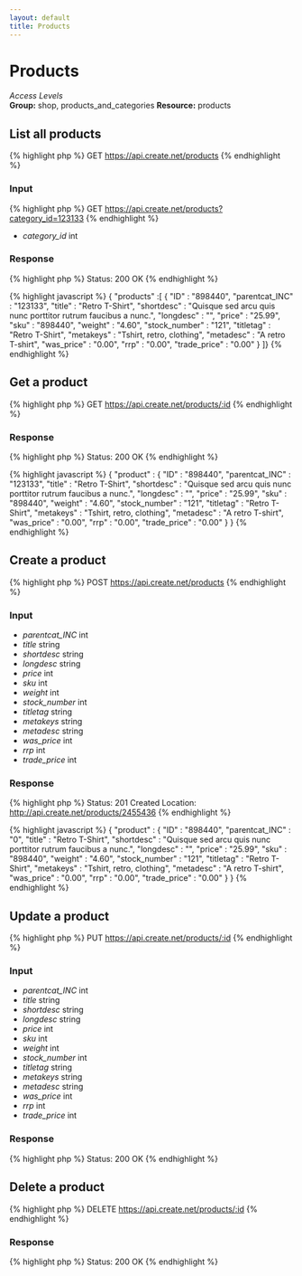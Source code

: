 ```yaml
---
layout: default
title: Products
---
```


Products
=============

*Access Levels*    
__Group:__ shop, products_and_categories
__Resource:__ products

List all products
-------------------

{% highlight php %}
GET 	https://api.create.net/products
{% endhighlight %}

### Input

{% highlight php %}
GET 	https://api.create.net/products?category_id=123133
{% endhighlight %}

* *category_id* int

### Response

{% highlight php %}
Status: 200 OK
{% endhighlight %}

{% highlight javascript %}
{ "products" :[ 
	{
		"ID" : "898440",
		"parentcat_INC" : "123133",
		"title" : "Retro T-Shirt",
		"shortdesc" : "Quisque sed arcu quis nunc porttitor rutrum faucibus a nunc.",
		"longdesc" : "",
		"price" : "25.99",
		"sku" : "898440",
		"weight" : "4.60",
		"stock_number" : "121",
		"titletag" : "Retro T-Shirt",
		"metakeys" : "Tshirt, retro, clothing",
		"metadesc" : "A retro T-shirt",
		"was_price" : "0.00",
		"rrp" : "0.00",
		"trade_price" : "0.00"
	}
]}
{% endhighlight %}

Get a product
----------

{% highlight php %}
GET 	https://api.create.net/products/:id
{% endhighlight %}

### Response

{% highlight php %}
Status: 200 OK
{% endhighlight %}

{% highlight javascript %}
{ "product" : 
	{
		"ID" : "898440",
		"parentcat_INC" : "123133",
		"title" : "Retro T-Shirt",
		"shortdesc" : "Quisque sed arcu quis nunc porttitor rutrum faucibus a nunc.",
		"longdesc" : "",
		"price" : "25.99",
		"sku" : "898440",
		"weight" : "4.60",
		"stock_number" : "121",
		"titletag" : "Retro T-Shirt",
		"metakeys" : "Tshirt, retro, clothing",
		"metadesc" : "A retro T-shirt",
		"was_price" : "0.00",
		"rrp" : "0.00",
		"trade_price" : "0.00"
	}
}
{% endhighlight %}

Create a product
-------------

{% highlight php %}
POST 	https://api.create.net/products
{% endhighlight %}

### Input

* *parentcat_INC* int
* *title* string
* *shortdesc* string
* *longdesc* string
* *price* int
* *sku* int
* *weight* int
* *stock_number* int
* *titletag* string
* *metakeys* string
* *metadesc* string
* *was_price* int
* *rrp* int
* *trade_price* int


### Response

{% highlight php %}
Status: 201 Created
Location: http://api.create.net/products/2455436
{% endhighlight %}

{% highlight javascript %}
{ "product" : 
	{
		"ID" : "898440",
		"parentcat_INC" : "0",
		"title" : "Retro T-Shirt",
		"shortdesc" : "Quisque sed arcu quis nunc porttitor rutrum faucibus a nunc.",
		"longdesc" : "",
		"price" : "25.99",
		"sku" : "898440",
		"weight" : "4.60",
		"stock_number" : "121",
		"titletag" : "Retro T-Shirt",
		"metakeys" : "Tshirt, retro, clothing",
		"metadesc" : "A retro T-shirt",
		"was_price" : "0.00",
		"rrp" : "0.00",
		"trade_price" : "0.00"
	}
}
{% endhighlight %}

Update a product
-------------

{% highlight php %}
PUT 	https://api.create.net/products/:id
{% endhighlight %}

### Input

* *parentcat_INC* int
* *title* string
* *shortdesc* string
* *longdesc* string
* *price* int
* *sku* int
* *weight* int
* *stock_number* int
* *titletag* string
* *metakeys* string
* *metadesc* string
* *was_price* int
* *rrp* int
* *trade_price* int

### Response

{% highlight php %}
Status: 200 OK
{% endhighlight %}

Delete a product
-------------

{% highlight php %}
DELETE 	https://api.create.net/products/:id
{% endhighlight %}

### Response

{% highlight php %}
Status: 200 OK
{% endhighlight %}